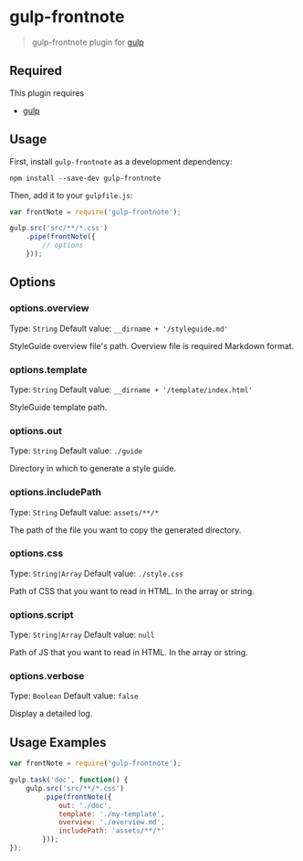 # gulp-frontnote
> gulp-frontnote plugin for [gulp](https://github.com/wearefractal/gulp)

## Required
This plugin requires

* [gulp](https://github.com/wearefractal/gulp)

## Usage

First, install `gulp-frontnote` as a development dependency:

```shell
npm install --save-dev gulp-frontnote
```

Then, add it to your `gulpfile.js`:

```javascript
var frontNote = require('gulp-frontnote');

gulp.src('src/**/*.css')
	.pipe(frontNote({
		// options
	}));
```

## Options

### options.overview
Type: `String`
Default value: `__dirname + '/styleguide.md'`

StyleGuide overview file's path.
Overview file is required Markdown format. 

### options.template
Type: `String`
Default value: `__dirname + '/template/index.html'`

StyleGuide template path. 

### options.out
Type: `String`
Default value: `./guide`

Directory in which to generate a style guide.

### options.includePath
Type: `String`
Default value: `assets/**/*`

The path of the file you want to copy the generated directory.

### options.css
Type: `String|Array`
Default value: `./style.css`

Path of CSS that you want to read in HTML. In the array or string.

### options.script
Type: `String|Array`
Default value: `null`

Path of JS that you want to read in HTML. In the array or string.

### options.verbose
Type: `Boolean`
Default value: `false`

Display a detailed log.


## Usage Examples

```javascript
var frontNote = require('gulp-frontnote');

gulp.task('doc', function() {
	gulp.src('src/**/*.css')
		.pipe(frontNote({
			out: './doc',
			template: './my-template',
			overview: './overview.md',
			includePath: 'assets/**/*'
		}));
});
```